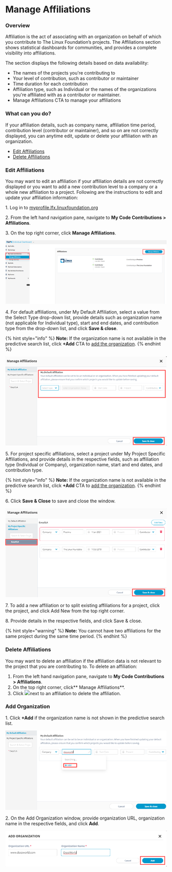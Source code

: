 # Manage Affiliations

### Overview

Affiliation is the act of associating with an organization on behalf of which you contribute to The Linux Foundation’s projects. The Affiliations section shows statistical dashboards for communities, and provides a complete visibility into affiliations.

The section displays the following details based on data availability:

* The names of the projects you're contributing to
* Your level of contribution, such as contributor or maintainer
* Time duration for each contribution
* Affiliation type, such as Individual or the names of the organizations you're affiliated with as a contributor or maintainer.
* Manage Affiliations CTA to manage your affiliations

### **What can you do?**

If your affiliation details, such as company name, affiliation time period, contribution level (contributor or maintainer), and so on are not correctly displayed, you can anytime edit, update or delete your affiliation with an organization.

* [Edit Affiliations](manage-affiliations.md#edit-affiliations)
* [Delete Affiliations](manage-affiliations.md#delete-affiliations)

### **Edit Affiliations**

You may want to edit an affiliation if your affiliation details are not correctly displayed or you want to add a new contribution level to a company or a whole new affiliation to a project. Following are the instructions to edit and update your affiliation information:

&#x20;1\. Log in to [myprofile.lfx.linuxfoundation.org](https://myprofile.lfx.linuxfoundation.org)

2\. From the left hand navigation pane, navigate to **My Code Contributions > Affiliations**.

3\. On the top right corner, click **Manage Affiliations**.

![Manage Affiliations CTA](<../.gitbook/assets/manage affiliations CTA.png>)

4\. For default affiliations, under My Default Affiliation, select a value from the Select Type drop-down list, provide details such as organization name (not applicable for Individual type), start and end dates, and contribution type from the drop-down list, and click **Save & close**.

{% hint style="info" %}
**Note:** If the organization name is not available in the predictive search list, click **+Add** CTA to [add the organization](manage-affiliations.md#add-organization).
{% endhint %}

![My Default Affiliations](<../.gitbook/assets/my default affiliations.png>)

5\. For project specific affiliations, select a project under My Project Specific Affiliations, and provide details in the respective fields, such as affiliation type (Individual or Company), organization name, start and end dates, and contribution type.

{% hint style="info" %}
**Note:** If the organization name is not available in the predictive search list, click **+Add** CTA to [add the organization](manage-affiliations.md#add-organization).
{% endhint %}

6\. Click **Save & Close** to save and close the window.

![Project Specific Affiliations](<../.gitbook/assets/project specific affiliations.png>)

7\. To add a new affiliation or to split existing affiliations for a project, click the project, and click Add New from the top right corner.

8\. Provide details in the respective fields, and  click Save & close.

{% hint style="warning" %}
**Note:** You cannot have two affiliations for the same project during the same time period.
{% endhint %}

### Delete Affiliations

You may want to delete an affiliation if the affiliation data is not relevant to the project that you are contributing to. To delete an affiliation:

1. From the left hand navigation pane, navigate to **My Code Contributions > Affiliations**.
2. On the top right corner, click** Manage Affiliations**.
3. Click ![](https://lh6.googleusercontent.com/zEIfsEzgnOQdfn0hCCA2gVz3fmHd7FkXjU3-X24YrVi9WMFxNvWeBvSOEsmb-MqRYCx6haKMaOzx31\_7wt8vrA1mA0iq2tnWl4K\_dhMVo-9TAbAuV-2I-LE7cLAXTLceutGGa37O)next to an affiliation to delete the affiliation.

### **Add Organization**

1\. Click **+Add** if the organization name is not shown in the predictive search list.

![Add Organization CTA](<../.gitbook/assets/add organization  cta.png>)

2\. On the Add Organization window, provide organization URL, organization name in the respective fields, and click **Add**.

![Add Organization](<../.gitbook/assets/add organization.png>)
